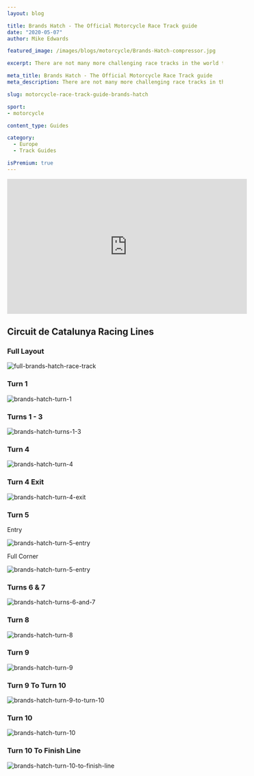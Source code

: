```yaml
---
layout: blog

title: Brands Hatch - The Official Motorcycle Race Track guide
date: "2020-05-07"
author: Mike Edwards

featured_image: /images/blogs/motorcycle/Brands-Hatch-compressor.jpg

excerpt: There are not many more challenging race tracks in the world than the famed Brands Hatch circuit.  Learn how to find the fast line in each corner around this amazing race track with professional motorcycle coach, Mike Edwards.

meta_title: Brands Hatch - The Official Motorcycle Race Track guide
meta_description: There are not many more challenging race tracks in the world than the famed Brands Hatch circuit.  Learn how to find the fast line in each corner around this amazing race track with professional motorcycle coach, Mike Edwards.

slug: motorcycle-race-track-guide-brands-hatch

sport:
- motorcycle

content_type: Guides

category:
  - Europe
  - Track Guides

isPremium: true
---
```




<iframe title="Blog iFrame" id="videoIframe" width="560" height="315" src="https://www.youtube.com/embed/eUnGhvVQB5g" frameborder="0" allow="accelerometer; autoplay; encrypted-media; gyroscope; picture-in-picture" allowfullscreen></iframe>

## Circuit de Catalunya Racing Lines

### Full Layout

![full-brands-hatch-race-track](https://blayze.io/assets/images/blogs/motorcycle/BH-Layout-compressor.jpg)

 

### Turn 1

![brands-hatch-turn-1](https://blayze.io/assets/images/blogs/motorcycle/BH-T1-Approach-lines-compressor.jpg)

 

### Turns 1 - 3



![brands-hatch-turns-1-3](https://blayze.io/assets/images/blogs/motorcycle/BH-T1-2-&-3-lines.jpg)

 

### Turn 4

![brands-hatch-turn-4](https://blayze.io/assets/images/blogs/motorcycle/BH-T4-lines-compressor.jpg)



### Turn 4 Exit

 ![brands-hatch-turn-4-exit](https://blayze.io/assets/images/blogs/motorcycle/BH-T4-exit-lines-compressor.jpg)



### Turn 5

Entry

![brands-hatch-turn-5-entry](https://blayze.io/assets/images/blogs/motorcycle/BH-T5-entry-lines.jpg)



Full Corner

 ![brands-hatch-turn-5-entry](https://blayze.io/assets/images/blogs/motorcycle/BH-T5-lines.jpg)



### Turns 6 & 7

![brands-hatch-turns-6-and-7](https://blayze.io/assets/images/blogs/motorcycle/BH-T6-&-7-lines.jpg)

 

### Turn 8

![brands-hatch-turn-8](https://blayze.io/assets/images/blogs/motorcycle/BH-T8-lines-compressor.jpg)



### Turn 9

![brands-hatch-turn-9](https://blayze.io/assets/images/blogs/motorcycle/BH-T9-lines-compressor.jpg)

 

### Turn 9 To Turn 10

![brands-hatch-turn-9-to-turn-10](https://blayze.io/assets/images/blogs/motorcycle/BH-T9-to-10-lines-compressor.jpg)



### Turn 10

![brands-hatch-turn-10](https://blayze.io/assets/images/blogs/motorcycle/BH-T10-lines-compressor.jpg)



### Turn 10 To Finish Line

![brands-hatch-turn-10-to-finish-line](https://blayze.io/assets/images/blogs/BH-T10-to-finish-line-lines-compressor.jpg)

